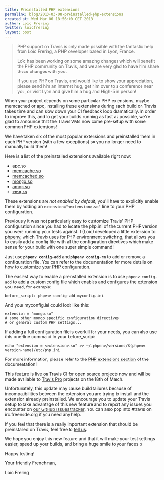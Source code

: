 ```yaml
---
title: Preinstalled PHP extensions
permalink: blog/2013-03-08-preinstalled-php-extensions
created_at: Wed Mar 06 18:56:00 CET 2013
author: Loïc Frering
twitter: loicfrering
layout: post
---
```


> PHP support on Travis is only made possible with the fantastic help from Loïc Frering, a PHP developer based in Lyon, France. 
>
>Loïc has been working on some amazing changes which will benefit the PHP community on Travis, and we are very glad to have him share these changes with you. 
>
>If you use PHP on Travis, and would like to show your appreciation, please send him an internet hug, get him over to a conference near you, or visit Lyon and give him a hug and High-5 in person!

When your project depends on some particular PHP extensions, maybe memcached or apc, installing these extensions during each build on Travis takes time and can slow down your CI feedback loop dramatically. In order to improve this, and to get your builds running as fast as possible, we're glad to announce that the Travis VMs now come pre-setup with some common PHP extensions!

We have taken six of the most popular extensions and preinstalled them in each PHP version (with a few exceptions) so you no longer need to manually build them!

Here is a list of the preinstalled extensions available right now:

* [apc.so](http://php.net/apc)
* [memcache.so](http://php.net/memcache)
* [memcached.so](http://php.net/memcached)
* [mongo.so](http://php.net/mongo)
* [amqp.so](http://php.net/amqp)
* [zmq.so](http://php.zero.mq/)

These extensions are *not enabled by default*, you'll have to explicitly enable them by adding an `extension="<extension>.so"` line to your PHP configuration.

Previously it was not particularly easy to customize Travis' PHP configuration since you had to locate the php.ini of the current PHP version you were running your tests against. I (Loïc) developed a little extension to [phpenv](https://github.com/CHH/phpenv), which Travis uses for PHP environment switching, that allows you to easily add a config file with all the configuration directives which make sense for your build with one super simple command! 

Just use __`phpenv config-add`__ and __`phpenv config-rm`__ to add or remove a configuration file. You can refer to the documentation for more details on how to [customize your PHP configuration](http://about.travis-ci.org/docs/user/languages/php/#Custom-PHP-configuration).

The easiest way to enable a preinstalled extension is to use `phpenv config-add` to add a custom config file which enables and configures the extension you need, for example:

    before_script: phpenv config-add myconfig.ini

And your myconfig.ini could look like this:

    extension = "mongo.so"
    # some other mongo specific configuration directives
    # or general custom PHP settings...

If adding a full configuration file is overkill for your needs, you can also use this one-line command in your before_script:

    echo "extension = <extension>.so" >> ~/.phpenv/versions/$(phpenv version-name)/etc/php.ini

For more information, please refer to the [PHP extensions section](http://about.travis-ci.org/docs/user/languages/php/#PHP-extensions) of the documentation!

This feature is live on Travis CI for open source projects now and will be made available to [Travis Pro](http://beta.travis-ci.com) projects on the 18th of March.

Unfortunately, this update may cause build failures because of incompatibilities between the extension you are trying to install and the extension already preinstalled. We encourage you to update your Travis setup to take advantage of this new feature and to report any issues you encounter on [our GitHub issues tracker](https://github.com/travis-ci/travis-ci/issues). You can also pop into #travis on irc.freenode.org if you need any help.

If you feel that there is a really important extension that should be preinstalled on Travis, feel free to [tell us](https://github.com/travis-ci/travis-ci/issues).

We hope you enjoy this new feature and that it will make your test settings easier, speed up your builds, and bring a huge smile to your faces :)

Happy testing!

Your friendly Frenchman,

Loïc Frering
